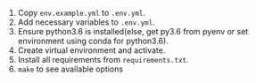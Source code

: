 1. Copy `env.example.yml` to `.env.yml`.
2. Add necessary variables to `.env.yml`.
3. Ensure python3.6 is installed(else, get py3.6 from pyenv or set environment using conda for python3.6).
4. Create virtual environment and activate.
5. Install all requirements from `requirements.txt`.
6. `make` to see available options
